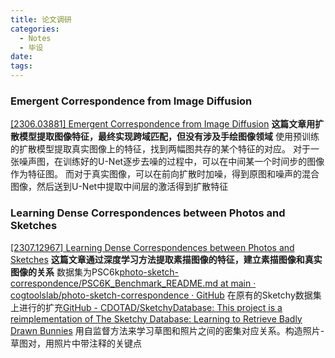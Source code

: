 ```yaml
---
title: 论文调研
categories:
  - Notes
  - 毕设
date:
tags:
---
```

### Emergent Correspondence from Image Diffusion
[[2306.03881] Emergent Correspondence from Image Diffusion](https://ar5iv.labs.arxiv.org/html/2306.03881?_immersive_translate_auto_translate=1) 
**这篇文章用扩散模型提取图像特征，最终实现跨域匹配，但没有涉及手绘图像领域**
使用预训练的扩散模型提取真实图像上的特征，找到两幅图共存的某个特征的对应。
对于一张噪声图，在训练好的U-Net逐步去噪的过程中，可以在中间某一个时间步的图像作为特征图。
而对于真实图像，可以在前向扩散时加噪，得到原图和噪声的混合图像，然后送到U-Net中提取中间层的激活得到扩散特征

### Learning Dense Correspondences between Photos and Sketches
[[2307.12967] Learning Dense Correspondences between Photos and Sketches](https://ar5iv.labs.arxiv.org/html/2307.12967?_immersive_translate_auto_translate=1) 
**这篇文章通过深度学习方法提取素描图像的特征，建立素描图像和真实图像的关系**
数据集为PSC6k[photo-sketch-correspondence/PSC6K\_Benchmark\_README.md at main · cogtoolslab/photo-sketch-correspondence · GitHub](https://github.com/cogtoolslab/photo-sketch-correspondence/blob/main/PSC6K_Benchmark_README.md) 
在原有的Sketchy数据集上进行的扩充[GitHub - CDOTAD/SketchyDatabase: This project is a reimplementation of The Sketchy Database: Learning to Retrieve Badly Drawn Bunnies](https://github.com/CDOTAD/SketchyDatabase?tab=readme-ov-file)
用自监督方法来学习草图和照片之间的密集对应关系。构造照片-草图对，用照片中带注释的关键点